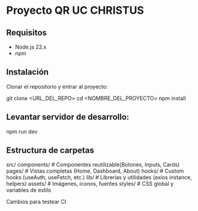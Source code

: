 # Proyecto QR UC CHRISTUS

## Requisitos

- Node.js 22.x
- npm

## Instalación

Clonar el repositorio y entrar al proyecto:

git clone <URL_DEL_REPO>
cd <NOMBRE_DEL_PROYECTO>
npm install

## Levantar servidor de desarrollo:

npm run dev

## Estructura de carpetas

src/
components/ # Componentes reutilizable(Botones, Inputs, Cards)
pages/ # Vistas completas (Home, Dashboard, About)
hooks/ # Custom hooks (useAuth, useFetch, etc.)
lib/ # Librerías y utilidades (axios instance, helpers)
assets/ # Imágenes, íconos, fuentes
styles/ # CSS global y variables de estilo


Cambios para testear CI